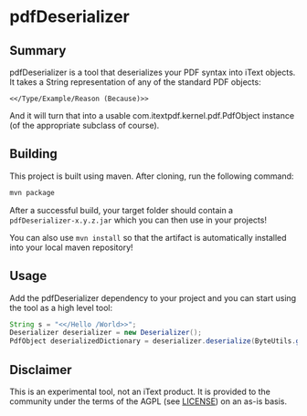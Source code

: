 # pdfDeserializer

## Summary

pdfDeserializer is a tool that deserializes your PDF syntax into iText objects. It takes a String representation of any of the standard PDF objects:

```
<</Type/Example/Reason (Because)>>
```

And it will turn that into a usable com.itextpdf.kernel.pdf.PdfObject instance (of the appropriate subclass of course).

## Building

This project is built using maven. After cloning, run the following command:

```bash
mvn package
```

After a successful build, your target folder should contain a `pdfDeserializer-x.y.z.jar` which you can then use in your projects!

You can also use `mvn install` so that the artifact is automatically installed into your local maven repository!


## Usage

Add the pdfDeserializer dependency to your project and you can start using the tool as a high level tool:

```java
String s = "<</Hello /World>>";
Deserializer deserializer = new Deserializer();
PdfObject deserializedDictionary = deserializer.deserialize(ByteUtils.getIsoBytes(s), new DeserializationContext());
```


## Disclaimer

This is an experimental tool, not an iText product. It is provided to the
community under the terms of the AGPL (see [LICENSE](LICENSE.md)) on an as-is
basis.